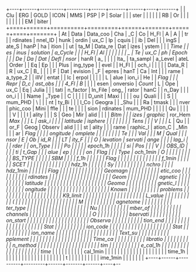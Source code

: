 +----+------+----------+---------+------+-------+------+----+-------+
| | Clu | ERG | GOLD | ICON | MMS | PSP | P | Solar |
| | ster | | | | | | RB | Or |
| | | | | | | | EM | biter |
+====+======+==========+=========+======+=======+======+====+=======+
| At | Data | Data_coo | Cha | \_C | Co | H_Fl | A | A |
| tr | | rdinates | nnel_ID | hunk | ordin | ux_C | lp | cquis |
| ib | Del | | | ingS | ate_S | hanP | ha | ition |
| ut | ta_M | Data_re | Dat | izes | ystem | | | _Time |
| es | inus | solution | a_Cycle | | | H_Fl | Al | |
| | | | | \_ | Te | ux_C | ph | Epoch |
| | De | Da | Dat | Defl | nsor_ | hanR | a_ | |
| | lta_ | ta_sampl | a_Level | ateL | Order | | Eq | Ep |
| | Plus | ing_type | | evel | | H_Fl | | och_i |
| | | | Data_R | | R | ux_C | B_ | |
| | F | Dat | evision | \_F | epres | hanT | Ca | Int |
| | rame | a_type_2 | | illV | entat | | lc | erpol |
| | | | L | alue | ion_i | He | | _Flag |
| | Repr | D_c | ast_obs | | | 4_Fl | B_ | |
| | esen | onversio | _Count_ | L | Ope | ux_C | Eq | Julia |
| | tati | n_factor | In_File | ong_ | rator | hanC | | n_Day |
| | on_i | | | Name | _Type | | C | |
| | | D_unit | Maxi | | | | ou | Quali |
| | S | | mum_PHD | \ | | | nt | ty_Bi |
| | I_Co | Geogra | | _Shu | | | Ra | tmask |
| | nver | phic_coo | Mini | ffle | | | te | |
| | sion | rdinates | mum_PHD | | | | | Qu |
| | | | | V | | | I | ality |
| | S | Geo | Mir | alid | | | | _Bitm |
| | izes | graphic_ | ror_Hem | _Max | | | L | ask_i |
| | | latitude | isphere | | | | | |
| | Tens | | | V | | | L_ | Qu |
| | or_F | Geog | Observ | alid | | | st | ality |
| | rame | raphic_l | ation_C | _Min | | | ar | _Flag |
| | | ongitude | omplete | | | | | |
| | Te | | | Val | | | M | Qual |
| | nsor | E | Ob | id_R | | | LT | ity_F |
| | O | levation | servati | ange | | | | lag_i |
| | rder | | on_Type | | | | Po | |
| | | epoch_1h | | | | | si | Pos |
| | V | | OBS_ID | | | | ti | t_Gap |
| | alue | ep | | | | | on | _Flag |
| | Type | och_1min | O | | | | | |
| | | | BS_TYPE | | | | | SBM |
| | | f_1h | | | | | | _Flag |
| | | | | | | | | |
| | | f_1min | | | | | | SCET |
| | | | | | | | | |
| | | hdz_1h | | | | | | Sy |
| | | | | | | | | nchro |
| | | hdz_1min | | | | | | _Flag |
| | | | | | | | | |
| | | Geomagn | | | | | | |
| | | etic_coo | | | | | | |
| | | rdinates | | | | | | |
| | | | | | | | | |
| | | Geom | | | | | | |
| | | agnetic_ | | | | | | |
| | | latitude | | | | | | |
| | | | | | | | | |
| | | Geoma | | | | | | |
| | | gnetic_l | | | | | | |
| | | ongitude | | | | | | |
| | | | | | | | | |
| | | Known_ | | | | | | |
| | | problems | | | | | | |
| | | | | | | | | |
| | | K9_limit | | | | | | |
| | | | | | | | | |
| | | L_value | | | | | | |
| | | ( | | | | | | |
| | | | | | | | | |
| | | M | | | | | | |
| | | agnetome | | | | | | |
| | | ter_type | | | | | | |
| | | | | | | | | |
| | | Nu | | | | | | |
| | | mber_of_ | | | | | | |
| | | channels | | | | | | |
| | | | | | | | | |
| | | O | | | | | | |
| | | bservati | | | | | | |
| | | on_start | | | | | | |
| | | | | | | | | |
| | | Observa | | | | | | |
| | | tion_end | | | | | | |
| | | | | | | | | |
| | | Stat | | | | | | |
| | | ion_code | | | | | | |
| | | | | | | | | |
| | | Stat | | | | | | |
| | | ion_name | | | | | | |
| | | | | | | | | |
| | | Text_su | | | | | | |
| | | pplement | | | | | | |
| | | | | | | | | |
| | | Time_ca | | | | | | |
| | | libratio | | | | | | |
| | | n_method | | | | | | |
| | | | | | | | | |
| | | tim | | | | | | |
| | | e_cal_1h | | | | | | |
| | | | | | | | | |
| | | time_ | | | | | | |
| | | cal_1min | | | | | | |
| | | | | | | | | |
| | | time_1h | | | | | | |
| | | | | | | | | |
| | | t | | | | | | |
| | | ime_1min | | | | | | |
+----+------+----------+---------+------+-------+------+----+--
